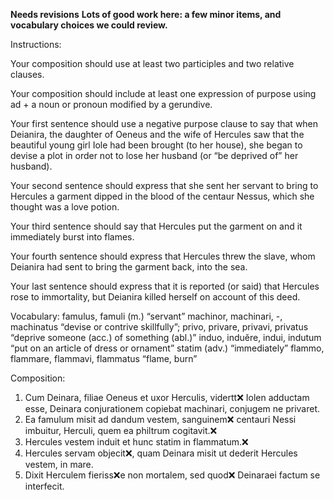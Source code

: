 **Needs revisions**
**Lots of good work here: a few minor items, and vocabulary choices we could review.**

Instructions:

Your composition should use at least two participles and two relative clauses.

Your composition should include at least one expression of purpose using ad + a noun or pronoun modified by a gerundive.

Your first sentence should use a negative purpose clause to say that when Deianira, the daughter of Oeneus and the wife of Hercules saw that the beautiful young girl Iole had been brought (to her house), she began to devise a plot in order not to lose her husband (or “be deprived of” her husband).

Your second sentence should express that she sent her servant to bring to Hercules a garment dipped in the blood of the centaur Nessus, which she thought was a love potion.

Your third sentence should say that Hercules put the garment on and it immediately burst into flames.

Your fourth sentence should express that Hercules threw the slave, whom Deianira had sent to bring the garment back, into the sea.

Your last sentence should express that it is reported (or said) that Hercules rose to immortality, but Deianira killed herself on account of this deed.

Vocabulary:
famulus, famuli (m.) “servant”
machinor, machinari, -, machinatus “devise or contrive skillfully”;
privo, privare, privavi, privatus “deprive someone (acc.) of something (abl.)”
induo, induĕre, indui, indutum “put on an article of dress or ornament”
statim (adv.) “immediately”
flammo, flammare, flammavi, flammatus “flame, burn”

Composition:

1. Cum Deinara, filiae Oeneus et uxor Herculis, vidertt❌ Iolen adductam esse, Deinara conjurationem copiebat machinari, conjugem ne privaret.
2. Ea famulum misit ad dandum vestem, sanguinem❌  centauri Nessi imbuitur, Herculi, quem ea philtrum cogitavit.❌
3. Hercules vestem induit et hunc statim in flammatum.❌
4. Hercules servam objecit❌, quam Deinara misit ut dederit Hercules vestem, in mare. 
5. Dixit Herculem fieriss❌e non mortalem, sed quod❌ Deinaraei factum se interfecit. 

